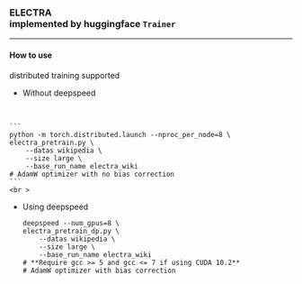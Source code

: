### ELECTRA <br/>implemented by huggingface `Trainer`

****
#### How to use
distributed training supported
- Without deepspeed
<br >

    ```
    python -m torch.distributed.launch --nproc_per_node=8 \
    electra_pretrain.py \
        --datas wikipedia \
        --size large \
        --base_run_name electra_wiki
    # AdamW optimizer with no bias correction
    ```
    <br >

- Using deepspeed
    ```
    deepspeed --num_gpus=8 \
    electra_pretrain_dp.py \
        --datas wikipedia \
        --size large \
        --base_run_name electra_wiki
    # **Require gcc >= 5 and gcc <= 7 if using CUDA 10.2**
    # AdamW optimizer with bias correction
    ```
    
